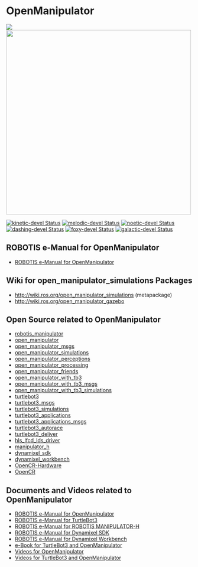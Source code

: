# OpenManipulator
<img src="https://github.com/ROBOTIS-GIT/emanual/blob/master/assets/images/platform/openmanipulator/OpenManipulator.png">
<img src="https://github.com/ROBOTIS-GIT/emanual/blob/master/assets/images/platform/openmanipulator/OpenManipulator_Chain_Capture.png" width="500">

[![kinetic-devel Status](https://github.com/ROBOTIS-GIT/open_manipulator_simulations/workflows/kinetic-devel/badge.svg)](https://github.com/ROBOTIS-GIT/open_manipulator_simulations/tree/kinetic-devel)
[![melodic-devel Status](https://github.com/ROBOTIS-GIT/open_manipulator_simulations/workflows/melodic-devel/badge.svg)](https://github.com/ROBOTIS-GIT/open_manipulator_simulations/tree/melodic-devel)
[![noetic-devel Status](https://github.com/ROBOTIS-GIT/open_manipulator_simulations/workflows/noetic-devel/badge.svg)](https://github.com/ROBOTIS-GIT/open_manipulator_simulations/tree/noetic-devel)
[![dashing-devel Status](https://github.com/ROBOTIS-GIT/open_manipulator_simulations/workflows/dashing-devel/badge.svg)](https://github.com/ROBOTIS-GIT/open_manipulator_simulations/tree/dashing-devel)
[![foxy-devel Status](https://github.com/ROBOTIS-GIT/open_manipulator_simulations/workflows/foxy-devel/badge.svg)](https://github.com/ROBOTIS-GIT/open_manipulator_simulations/tree/foxy-devel)
[![galactic-devel Status](https://github.com/ROBOTIS-GIT/open_manipulator_simulations/workflows/galactic-devel/badge.svg)](https://github.com/ROBOTIS-GIT/open_manipulator_simulations/tree/galactic-devel)

## ROBOTIS e-Manual for OpenManipulator
- [ROBOTIS e-Manual for OpenManipulator](http://emanual.robotis.com/docs/en/platform/openmanipulator/)

## Wiki for open_manipulator_simulations Packages
- http://wiki.ros.org/open_manipulator_simulations (metapackage)
- http://wiki.ros.org/open_manipulator_gazebo

## Open Source related to OpenManipulator
- [robotis_manipulator](https://github.com/ROBOTIS-GIT/robotis_manipulator)
- [open_manipulator](https://github.com/ROBOTIS-GIT/open_manipulator)
- [open_manipulator_msgs](https://github.com/ROBOTIS-GIT/open_manipulator_msgs)
- [open_manipulator_simulations](https://github.com/ROBOTIS-GIT/open_manipulator_simulations)
- [open_manipulator_perceptions](https://github.com/ROBOTIS-GIT/open_manipulator_perceptions)
- [open_manipulator_processing](https://github.com/ROBOTIS-GIT/open_manipulator_processing)
- [open_manipulator_friends](https://github.com/ROBOTIS-GIT/open_manipulator_friends)
- [open_manipulator_with_tb3](https://github.com/ROBOTIS-GIT/open_manipulator_with_tb3)
- [open_manipulator_with_tb3_msgs](https://github.com/ROBOTIS-GIT/open_manipulator_with_tb3_msgs)
- [open_manipulator_with_tb3_simulations](https://github.com/ROBOTIS-GIT/open_manipulator_with_tb3_simulations)
- [turtlebot3](https://github.com/ROBOTIS-GIT/turtlebot3)
- [turtlebot3_msgs](https://github.com/ROBOTIS-GIT/turtlebot3_msgs)
- [turtlebot3_simulations](https://github.com/ROBOTIS-GIT/turtlebot3_simulations)
- [turtlebot3_applications](https://github.com/ROBOTIS-GIT/turtlebot3_applications)
- [turtlebot3_applications_msgs](https://github.com/ROBOTIS-GIT/turtlebot3_applications_msgs)
- [turtlebot3_autorace](https://github.com/ROBOTIS-GIT/turtlebot3_autorace)
- [turtlebot3_deliver](https://github.com/ROBOTIS-GIT/turtlebot3_deliver)
- [hls_lfcd_lds_driver](https://github.com/ROBOTIS-GIT/hls_lfcd_lds_driver)
- [manipulator_h](https://github.com/ROBOTIS-GIT/ROBOTIS-MANIPULATOR-H)
- [dynamixel_sdk](https://github.com/ROBOTIS-GIT/DynamixelSDK)
- [dynamixel_workbench](https://github.com/ROBOTIS-GIT/dynamixel-workbench)
- [OpenCR-Hardware](https://github.com/ROBOTIS-GIT/OpenCR-Hardware)
- [OpenCR](https://github.com/ROBOTIS-GIT/OpenCR)

## Documents and Videos related to OpenManipulator
- [ROBOTIS e-Manual for OpenManipulator](http://emanual.robotis.com/docs/en/platform/openmanipulator/)
- [ROBOTIS e-Manual for TurtleBot3](http://turtlebot3.robotis.com/)
- [ROBOTIS e-Manual for ROBOTIS MANIPULATOR-H](http://emanual.robotis.com/docs/en/platform/manipulator_h/introduction/)
- [ROBOTIS e-Manual for Dynamixel SDK](http://emanual.robotis.com/docs/en/software/dynamixel/dynamixel_sdk/overview/)
- [ROBOTIS e-Manual for Dynamixel Workbench](http://emanual.robotis.com/docs/en/software/dynamixel/dynamixel_workbench/)
- [e-Book for TurtleBot3 and OpenManipulator](https://community.robotsource.org/t/download-the-ros-robot-programming-book-for-free/51/)
- [Videos for OpenManipulator](https://www.youtube.com/playlist?list=PLRG6WP3c31_WpEsB6_Rdt3KhiopXQlUkb)
- [Videos for TurtleBot3 and OpenManipulator](https://www.youtube.com/playlist?list=PLRG6WP3c31_XI3wlvHlx2Mp8BYqgqDURU)
